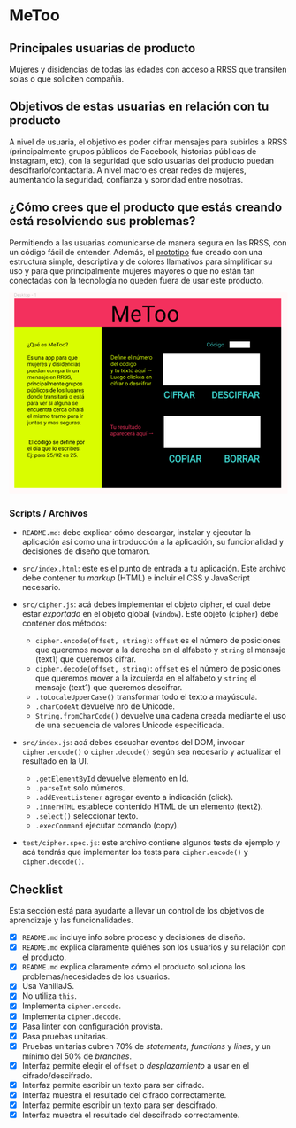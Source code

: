 # MeToo

## Principales usuarias de producto
Mujeres y disidencias de todas las edades con acceso a RRSS que transiten solas o que soliciten compañia.
## Objetivos de estas usuarias en relación con tu producto
A nivel de usuaria, el objetivo es poder cifrar mensajes para subirlos a RRSS (principalmente grupos públicos de Facebook, historias públicas de Instagram, etc), con la seguridad que solo usuarias del producto puedan descifrarlo/contactarla. A nivel macro es crear redes de mujeres, aumentando la seguridad, confianza y sororidad entre nosotras.
## ¿Cómo crees que el producto que estás creando está resolviendo sus problemas?
 Permitiendo a las usuarias comunicarse de manera segura en las RRSS, con un código fácil de entender. Además, el [prototipo](https://www.figma.com/file/LXPZCtnjOheJlPKc66nNtX/MeToo?node-id=0%3A1) fue creado con una estructura simple, descriptiva y de colores llamativos para simplificar su uso y para que principalmente mujeres mayores o que no están tan conectadas con la tecnología no queden fuera de usar este producto.

![Prototipo](Prototipo.jpg)

### Scripts / Archivos

* `README.md`: debe explicar cómo descargar, instalar y ejecutar la aplicación
  así como una introducción a la aplicación, su funcionalidad y decisiones de
  diseño que tomaron.
* `src/index.html`: este es el punto de entrada a tu aplicación. Este archivo
  debe contener tu _markup_ (HTML) e incluir el CSS y JavaScript necesario.
* `src/cipher.js`: acá debes implementar el objeto cipher, el cual debe estar
  _exportado_ en el objeto global (`window`). Este objeto (`cipher`) debe
  contener dos métodos:
  - `cipher.encode(offset, string)`: `offset` es el número de posiciones que
    queremos mover a la derecha en el alfabeto y `string` el mensaje (text1)
    que queremos cifrar.
  - `cipher.decode(offset, string)`: `offset` es el número de posiciones que
    queremos mover a la izquierda en el alfabeto y `string` el mensaje
    (text1) que queremos descifrar.
  - `.toLocaleUpperCase()` transformar todo el texto a mayúscula.
  - `.charCodeAt` devuelve nro de Unicode.
  - `String.fromCharCode()` devuelve una cadena creada mediante el uso de una secuencia de valores Unicode especificada.


* `src/index.js`: acá debes escuchar eventos del DOM, invocar `cipher.encode()`
  o `cipher.decode()` según sea necesario y actualizar el resultado en la UI.
  - `.getElementById` devuelve elemento en Id.
  - `.parseInt` solo números.
  - `.addEventListener` agregar evento a indicación (click).
  - `.innerHTML` establece contenido HTML  de un elemento (text2).
  - `.select()` seleccionar texto.
  - `.execCommand` ejecutar comando (copy).
  
* `test/cipher.spec.js`: este archivo contiene algunos tests de ejemplo y acá
  tendrás que implementar los tests para `cipher.encode()` y `cipher.decode()`.


## Checklist
Esta sección está para ayudarte a llevar un control de los objetivos de aprendizaje y las funcionalidades.

* [x] `README.md` incluye info sobre proceso y decisiones de diseño.
* [x] `README.md` explica claramente quiénes son los usuarios y su relación con
  el producto.
* [x] `README.md` explica claramente cómo el producto soluciona los
  problemas/necesidades de los usuarios.
* [x] Usa VanillaJS.
* [x] No utiliza `this`.
* [x] Implementa `cipher.encode`.
* [x] Implementa `cipher.decode`.
* [x] Pasa linter con configuración provista.
* [x] Pasa pruebas unitarias.
* [x] Pruebas unitarias cubren 70% de _statements_, _functions_ y _lines_, y un
  mínimo del 50% de _branches_.
* [x] Interfaz permite elegir el `offset` o _desplazamiento_ a usar en el
  cifrado/descifrado.
* [x] Interfaz permite escribir un texto para ser cifrado.
* [x] Interfaz muestra el resultado del cifrado correctamente.
* [x] Interfaz permite escribir un texto para ser descifrado.
* [x] Interfaz muestra el resultado del descifrado correctamente.